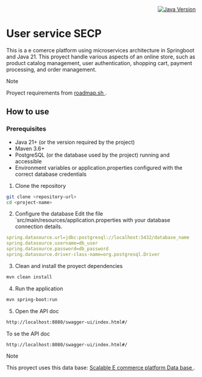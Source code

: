 
<div align=right>
  
[![Java Version](https://img.shields.io/badge/Java-21%2B-orange)](https://www.oracle.com/java/technologies/javase/jdk21-archive-downloads.html)
</div>

# User service SECP
This is a e comerce platform using microservices architecture in Springboot and Java 21. This proyect handle various aspects of an online store, such as product catalog management, user authentication, 
shopping cart, payment processing, and order management.

> [!NOTE]
> Proyect requirements from <a href="https://roadmap.sh/projects/scalable-ecommerce-platform"> roadmap.sh </a>.

## How to use 

### Prerequisites

- Java 21+ (or the version required by the project)
- Maven 3.6+
- PostgreSQL (or the database used by the project) running and accessible
- Environment variables or application.properties configured with the correct database credentials

1. Clone the repository 
```bash
git clone <repository-url>
cd <project-name>
```

2. Configure the database 
Edit the file `src/main/resources/application.properties with your database connection details.
```yml 
spring.datasource.url=jdbc:postgresql://localhost:5432/database_name
spring.datasource.username=db_user
spring.datasource.password=db_password
spring.datasource.driver-class-name=org.postgresql.Driver
```

3. Clean and install the proyect dependencies 
```bash 
mvn clean install 
```

4. Run the application
```bash 
mvn spring-boot:run
```
5. Open the API doc
```bash 
http://localhost:8080/swagger-ui/index.html#/
```
To se the API doc 
```bash 
http://localhost:8080/swagger-ui/index.html#/
```

> [!NOTE]
> This proyect uses this data base:  <a href="#"> Scalable E commerce platform Data base </a>.
